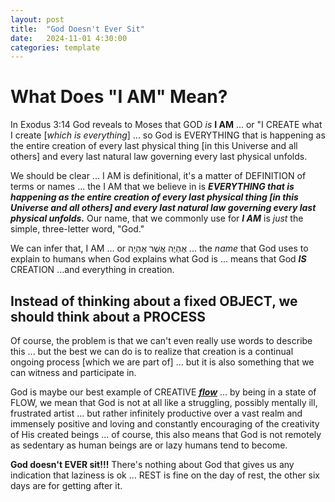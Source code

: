 ```yaml
---
layout: post
title:  "God Doesn't Ever Sit"
date:   2024-11-01 4:30:00
categories: template
---
```



# What Does "I AM" Mean?

In Exodus 3:14 God reveals to Moses that GOD *is* **I AM**  ... or "I CREATE what I create [*which is everything*] ... so God is EVERYTHING that is happening as the entire creation of every last physical thing [in this Universe and all others] and every last natural law governing every last physical unfolds.

We should be clear ... I AM is definitional, it's a matter of DEFINITION of terms or names ... the I AM that we believe in is ***EVERYTHING that is happening as the entire creation of every last physical thing [in this Universe and all others] and every last natural law governing every last physical unfolds.***  Our name, that we commonly use for ***I AM*** is *just* the simple, three-letter word, "God."

We can infer that, I AM ... or אֶהְיֶה אֲשֶׁר אֶהְיֶה‎ ... the *name* that God uses to explain to humans when God explains what God is ... means that God ***IS*** CREATION ...and everything in creation. 

## Instead of thinking about a fixed OBJECT, we should think about a PROCESS

Of course, the problem is that we can't even really use words to describe this ... but the best we can do is to realize that creation is a continual ongoing process [which we are part of] ... but it is also something that we can witness and participate in.

God is maybe our best example of CREATIVE [***flow***](https://youtu.be/7dSzKnf5WWg) ... by being in a state of FLOW, we mean that God is not at all like a struggling, possibly mentally ill, frustrated artist ... but rather infinitely productive over a vast realm and immensely positive and loving and constantly encouraging of the creativity of His created beings ... of course, this also means that God is not remotely as sedentary as human beings are or lazy humans tend to become. 

**God doesn't EVER sit!!!** There's nothing about God that gives us any indication that laziness is ok ... REST is fine on the day of rest, the other six days are for getting after it.